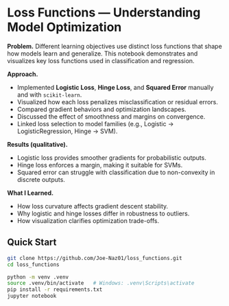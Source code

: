 # Loss Functions — Understanding Model Optimization

**Problem.** Different learning objectives use distinct loss functions that shape how models learn and generalize. This notebook demonstrates and visualizes key loss functions used in classification and regression.

**Approach.**
- Implemented **Logistic Loss**, **Hinge Loss**, and **Squared Error** manually and with `scikit-learn`.
- Visualized how each loss penalizes misclassification or residual errors.
- Compared gradient behaviors and optimization landscapes.
- Discussed the effect of smoothness and margins on convergence.
- Linked loss selection to model families (e.g., Logistic → LogisticRegression, Hinge → SVM).

**Results (qualitative).**
- Logistic loss provides smoother gradients for probabilistic outputs.
- Hinge loss enforces a margin, making it suitable for SVMs.
- Squared error can struggle with classification due to non-convexity in discrete outputs.

**What I Learned.**
- How loss curvature affects gradient descent stability.
- Why logistic and hinge losses differ in robustness to outliers.
- How visualization clarifies optimization trade-offs.

## Quick Start
```bash
git clone https://github.com/Joe-Naz01/loss_functions.git
cd loss_functions

python -m venv .venv
source .venv/bin/activate   # Windows: .venv\Scripts\activate
pip install -r requirements.txt
jupyter notebook

